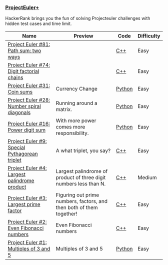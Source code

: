 
### [ProjectEuler+](https://www.hackerrank.com/contests/projecteuler)
HackerRank brings you the fun of solving Projecteuler challenges with hidden test cases and time limit.<br>




Name | Preview | Code | Difficulty
---- | ------- | ---- | ----------
[Project Euler #81: Path sum: two ways](https://www.hackerrank.com/challenges/euler081)||[C++](euler081.cpp)|Easy
[Project Euler #74: Digit factorial chains](https://www.hackerrank.com/challenges/euler074)||[C++](euler074.cpp)|Easy
[Project Euler #31: Coin sums](https://www.hackerrank.com/challenges/euler031)|Currency Change|[Python](euler031.py)|Easy
[Project Euler #28: Number spiral diagonals](https://www.hackerrank.com/challenges/euler028)|Running around a matrix.|[Python](euler028.py)|Easy
[Project Euler #16: Power digit sum](https://www.hackerrank.com/challenges/euler016)|With more power comes more responsibility.|[Python](euler016.py)|Easy
[Project Euler #9: Special Pythagorean triplet](https://www.hackerrank.com/challenges/euler009)|A what triplet, you say?|[C++](euler009.cpp)|Easy
[Project Euler #4: Largest palindrome product](https://www.hackerrank.com/challenges/euler004)|Largest palindrome of product of three digit numbers less than N.|[C++](euler004.cpp)|Medium
[Project Euler #3: Largest prime factor](https://www.hackerrank.com/challenges/euler003)|Figuring out prime numbers, factors, and then both of them together!|[C++](euler003.cpp)|Easy
[Project Euler #2: Even Fibonacci numbers](https://www.hackerrank.com/challenges/euler002)|Even Fibonacci numbers|[C++](euler002.cpp)|Easy
[Project Euler #1: Multiples of 3 and 5](https://www.hackerrank.com/challenges/euler001)|Multiples of 3 and 5|[Python](euler001.py)|Easy

